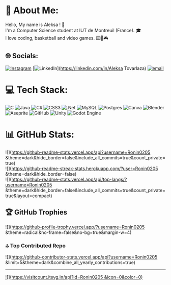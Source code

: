 # 💫 About Me:
Hello, My name is Aleksa ! 👋<br>I'm a Computer Science student at IUT de Montreuil (France).  🎓<br>I love coding, basketball and video games. ⌨️🏀🎮


## 🌐 Socials:
[![Instagram](https://img.shields.io/badge/Instagram-%23E4405F.svg?logo=Instagram&logoColor=white)](https://instagram.com/imaleksa1) [![LinkedIn](https://img.shields.io/badge/LinkedIn-%230077B5.svg?logo=linkedin&logoColor=white)](https://linkedin.com/in/Aleksa Tovarlaza) [![email](https://img.shields.io/badge/Email-D14836?logo=gmail&logoColor=white)](mailto:tovarlazaa@gmail.com) 

# 💻 Tech Stack:
![C](https://img.shields.io/badge/c-%2300599C.svg?style=for-the-badge&logo=c&logoColor=white) ![Java](https://img.shields.io/badge/java-%23ED8B00.svg?style=for-the-badge&logo=openjdk&logoColor=white) ![C#](https://img.shields.io/badge/c%23-%23239120.svg?style=for-the-badge&logo=csharp&logoColor=white) ![CSS3](https://img.shields.io/badge/css3-%231572B6.svg?style=for-the-badge&logo=css3&logoColor=white) ![.Net](https://img.shields.io/badge/.NET-5C2D91?style=for-the-badge&logo=.net&logoColor=white) ![MySQL](https://img.shields.io/badge/mysql-4479A1.svg?style=for-the-badge&logo=mysql&logoColor=white) ![Postgres](https://img.shields.io/badge/postgres-%23316192.svg?style=for-the-badge&logo=postgresql&logoColor=white) ![Canva](https://img.shields.io/badge/Canva-%2300C4CC.svg?style=for-the-badge&logo=Canva&logoColor=white) ![Blender](https://img.shields.io/badge/blender-%23F5792A.svg?style=for-the-badge&logo=blender&logoColor=white) ![Aseprite](https://img.shields.io/badge/Aseprite-FFFFFF?style=for-the-badge&logo=Aseprite&logoColor=#7D929E) ![GitHub](https://img.shields.io/badge/github-%23121011.svg?style=for-the-badge&logo=github&logoColor=white) ![Unity](https://img.shields.io/badge/unity-%23000000.svg?style=for-the-badge&logo=unity&logoColor=white) ![Godot Engine](https://img.shields.io/badge/GODOT-%23FFFFFF.svg?style=for-the-badge&logo=godot-engine)
# 📊 GitHub Stats:
![](https://github-readme-stats.vercel.app/api?username=Ronin0205 &theme=dark&hide_border=false&include_all_commits=true&count_private=true)<br/>
![](https://github-readme-streak-stats.herokuapp.com/?user=Ronin0205 &theme=dark&hide_border=false)<br/>
![](https://github-readme-stats.vercel.app/api/top-langs/?username=Ronin0205 &theme=dark&hide_border=false&include_all_commits=true&count_private=true&layout=compact)

## 🏆 GitHub Trophies
![](https://github-profile-trophy.vercel.app/?username=Ronin0205 &theme=radical&no-frame=false&no-bg=true&margin-w=4)

### 🔝 Top Contributed Repo
![](https://github-contributor-stats.vercel.app/api?username=Ronin0205 &limit=5&theme=dark&combine_all_yearly_contributions=true)

---
[![](https://visitcount.itsvg.in/api?id=Ronin0205 &icon=0&color=0)](https://visitcount.itsvg.in)
